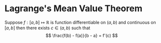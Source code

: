 # Lagrange's Mean Value Theorem

Suppose $f:[a, b] \mapsto \mathbb{R}$ is function differentiable on $(a, b)$ and continuous on $[a, b]$ then there exists $c \in (a, b)$ such that $$
\frac{f(b) - f(a)}{b - a} = f'(c)
$$